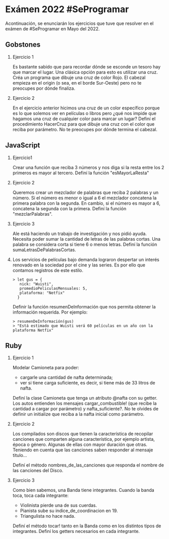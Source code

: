 # Exámen 2022 \#SeProgramar

Acontinuación, se enunciarán los ejercicios que tuve que resolver en el exámen de #SeProgramar en Mayo del 2022.

## Gobstones

1. Ejercicio 1

   Es bastante sabido que para recordar dónde se esconde un tesoro hay que marcar el lugar.
   Una clásica opción para esto es utilizar una cruz.
   Créa un programa que dibuje una cruz de color Rojo. El cabezal empieza en el origin (o sea, en el borde Sur-Oeste) pero no te preocupes por dónde finaliza.

2. Ejercicio 2

   En el ejercicio anterior hicimos una cruz de un color específico porque es lo que solemos ver en películas o libros pero ¿qué nos impide que hagamos una cruz de cualquier color para marcar un lugar?
   Definí el procedimiento HacerCruz para que dibuje una cruz con el color que reciba por parámetro. No te preocupes por dónde termina el cabezal.

## JavaScript

1. Ejercicio1

   Crear una función que reciba 3 números y nos diga si la resta entre los 2 primeros es mayor al tercero. Definí la función "esMayorLaResta"

2. Ejercicio 2

   Queremos crear un mezclador de palabras que reciba 2 palabras y un número. Si el número es menor o igual a 6 el mezclador concatena la primera palabra con la segunda. En cambio, si el número es mayor a 6, concatena la segunda con la primera. Definí la función "mezclarPalabras".

3. Ejercicio 3

   Ale está haciendo un trabajo de investigación y nos pidió ayuda. Necesita poder sumar la cantidad de letras de las palabras cortas. Una palabra se considera corta si tiene 6 o menos letras. Definí la función sumaLetrasDePalabrasCortas.

4. Los servicios de películas bajo demanda lograron despertar un interés renovado en la sociedad por el cine y las series. Es por ello que contamos registros de este estilo.

   ```
   > let gus = {
      nick: "Wuisti",
      promedioPeliculasMensuales: 5,
      plataforma: "Netfix"
     }
   ```

   Definir la función resumenDeInformación que nos permita obtener la información requerida. Por ejemplo:

   ```
   > resumenDeInformación(gus)
   > "Está estimado que Wuisti verá 60 películas en un año con la plataforma Netfix"
   ```

## Ruby

1. Ejercicio 1

   Modelar Camioneta para poder:

   - cargarle una cantidad de nafta determinada;
   - ver si tiene carga suficiente, es decir, si tiene más de 33 litros de nafta.

   Definí la clase Camioneta que tenga un atributo @nafta con su getter. Los autos entienden los mensajes cargar_combustible! (que recibe la cantidad a cargar por parámetro) y nafta_suficiente?. No te olvides de definir un initialize que reciba a la nafta inicial como parámetro.

2. Ejercicio 2

   Los compilados son discos que tienen la característica de recopilar canciones que comparten alguna característica, por ejemplo artista, época o género. Algunas de ellas con mayor duración que otras.
   Teniendo en cuenta que las canciones saben responder al mensaje titulo...

   Definí el método nombres_de_las_canciones que responda el nombre de las canciones del Disco.

3. Ejercicio 3

   Como bien sabemos, una Banda tiene integrantes. Cuando la banda toca, toca cada integrante:

   - Violinista pierde una de sus cuerdas.
   - Pianista sube su indice_de_coordinacion en 19.
   - Triangulista no hace nada.

   Definí el método tocar! tanto en la Banda como en los distintos tipos de integrantes. Definí los getters necesarios en cada integrante.
